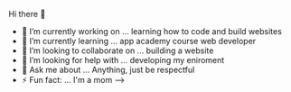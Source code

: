  Hi there 👋

- 🔭 I’m currently working on ...  learning how to code and build websites
- 🌱 I’m currently learning ... app academy course web developer
- 👯 I’m looking to collaborate on ... building a website
- 🤔 I’m looking for help with ... developing my eniroment 
- 💬 Ask me about ... Anything, just be respectful
- ⚡ Fun fact: ... I'm a mom 
-->
